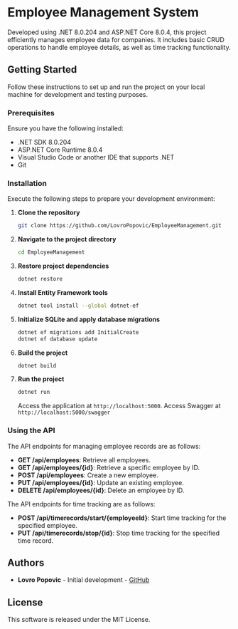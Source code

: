 
# Employee Management System

Developed using .NET 8.0.204 and ASP.NET Core 8.0.4, this project efficiently manages employee data for companies. It includes basic CRUD operations to handle employee details, as well as time tracking functionality.

## Getting Started

Follow these instructions to set up and run the project on your local machine for development and testing purposes.

### Prerequisites

Ensure you have the following installed:

- .NET SDK 8.0.204
- ASP.NET Core Runtime 8.0.4
- Visual Studio Code or another IDE that supports .NET
- Git

### Installation

Execute the following steps to prepare your development environment:

1. **Clone the repository**
   ```bash
   git clone https://github.com/LovroPopovic/EmployeeManagement.git
   ```

2. **Navigate to the project directory**
   ```bash
   cd EmployeeManagement
   ```

3. **Restore project dependencies**
   ```bash
   dotnet restore
   ```

4. **Install Entity Framework tools**
   ```bash
   dotnet tool install --global dotnet-ef
   ```

5. **Initialize SQLite and apply database migrations**
   ```bash
   dotnet ef migrations add InitialCreate
   dotnet ef database update
   ```

6. **Build the project**
   ```bash
   dotnet build
   ```

7. **Run the project**
   ```bash
   dotnet run
   ```
   Access the application at `http://localhost:5000`.
   Access Swagger at `http://localhost:5000/swagger`

### Using the API

The API endpoints for managing employee records are as follows:

- **GET /api/employees**: Retrieve all employees.
- **GET /api/employees/{id}**: Retrieve a specific employee by ID.
- **POST /api/employees**: Create a new employee.
- **PUT /api/employees/{id}**: Update an existing employee.
- **DELETE /api/employees/{id}**: Delete an employee by ID.

The API endpoints for time tracking are as follows:

- **POST /api/timerecords/start/{employeeId}**: Start time tracking for the specified employee.
- **PUT /api/timerecords/stop/{id}**: Stop time tracking for the specified time record.

## Authors

- **Lovro Popovic** - Initial development - [GitHub](https://github.com/LovroPopovic)

## License

This software is released under the MIT License.

